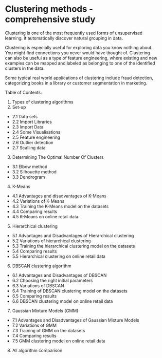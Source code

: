 # Clustering methods - comprehensive study

Clustering is one of the most frequently used forms of unsupervised learning. It automatically discover natural grouping in data.

Clustering is especially useful for exploring data you know nothing about. You might find connections you never would have thought of. Clustering can also be useful as a type of feature engineering, where existing and new examples can be mapped and labeled as belonging to one of the identified clusters in the data.

Some typical real world applications of clustering include fraud detection, categorizing books in a library or customer segmentation in marketing.

Table of Contents:

1. Types of clustering algorithms
2. Set-up
 
 * 2.1 Data sets
 * 2.2 Import Libraries
 * 2.3 Import Data
 * 2.4 Some Visualisations
 * 2.5 Feature engineering
 * 2.6 Outlier detection
 * 2.7 Scalling data
  
3. Determining The Optimal Number Of Clusters
* 3.1 Elbow method
* 3.2 Silhouette method
* 3.3 Dendrogram

4. K-Means
* 4.1 Advantages and disadvantages of K-Means
* 4.2 Variations of K-Means
* 4.3 Training the K-Means model on the datasets
* 4.4 Comparing results
* 4.5 K-Means on online retail data

5. Hierarchical clustering
* 5.1 Advantages and Disadvantages of Hierarchical clustering
* 5.2 Variations of hierarchical clustering
* 5.3 Training the hierarchical clustering model on the datasets
* 5.4 Comparing results
* 5.5 Hierarchical clustering on online retail data

6. DBSCAN clustering algorithm
* 6.1 Advantages and Disadvantages of DBSCAN
* 6.2 Choosing the right initial parameters
* 6.3 Variations of DBSCAN
* 6.4 Training of DBSCAN clustering model on the datasets
* 6.5 Comparing results
* 6.6 DBSCAN clustering model on online retail data

7. Gaussian Mixture Models (GMM)
* 7.1 Advantages and Disadvantages of Gaussian Mixture Models
* 7.2 Variations of GMM
* 7.3 Training of GMM on the datasets
* 7.4 Comparing results
* 7.5 GMM clustering model on online retail data

8. All algorithm comparison
